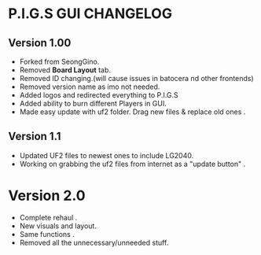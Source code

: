# P.I.G.S GUI CHANGELOG

## Version 1.00
- Forked from SeongGino.
- Removed **Board Layout** tab. 
- Removed ID changing.(will cause issues in batocera nd other frontends)
- Removed version name as imo not needed. 
- Added logos and redirected everything to P.I.G.S
- Added ability to burn different Players in GUI.
- Made easy update with uf2 folder. Drag new files & replace old ones .

## Version 1.1
- Updated UF2 files to newest ones to include LG2040.
- Working on grabbing the uf2 files from internet as a "update button" .

# Version 2.0 
- Complete rehaul .
- New visuals and layout.
- Same functions .
- Removed all the unnecessary/unneeded stuff.
